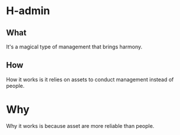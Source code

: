 # H-admin

## What 
It's a magical type of management that brings harmony. 

## How 
How it works is it relies on assets to conduct management instead of people. 

# Why
Why it works is because asset are more reliable than people. 
